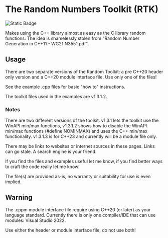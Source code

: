 # The Random Numbers Toolkit (RTK)
![Static Badge](https://img.shields.io/badge/Language-C%2B%2B%2C%20C%2B%2B20%20%26%20C%2B%2B23-blue)

Makes using the C++ <random> library almost as easy as the C library random functions.  The idea is shamelessly stolen from "Random Number Generation in C++11 - WG21 N3551.pdf".

## Usage
There are two separate versions of the Random Toolkit: a pre C++20 header only version and a C++20 module interface file.  Use only one of the files!

See the example .cpp files for basic "how to" instructions.

The toolkit files used in the examples are v1.3.1.2.

### Notes
There are two different versions of the toolkit.  v1.3.1 lets the toolkit use the WinAPI min/max functions, v1.3.1.2 shows how to disable the WinAPI min/max functions (#define NOMINMAX) and uses the C++ min/max functionality.  v1.3.1.3 is for C++23 and currently will be a module file only.

There may be links to websites or internet sources in these pages. Links can go stale. A search engine is your friend.

If you find the files and examples useful let me know, if you find better ways to craft the code really let me know!

The file(s) are provided as-is, no warranty or suitability for use is even implied.

## Warning
The .cppm module interface file require using C++20 (or later) as your language standard.  Currently there is only one compiler/IDE that can use modules: Visual Studio 2022.

Use either the header or module interface file, do not use both!
